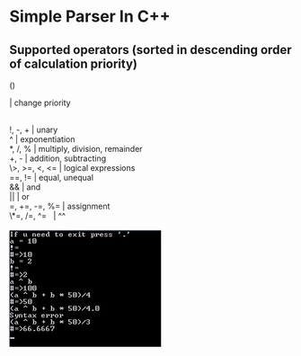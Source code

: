 # Simple Parser In C++
## Supported operators (sorted in descending order of calculation priority)
<p>
()            <p text-align="right">| change priority</p><br>
!, -, +       | unary<br>
^             | exponentiation<br>
*, /, %       | multiply, division, remainder<br>
+, -          | addition, subtracting<br>
\>, >=, <, <= | logical expressions<br>
==, !=        | equal, unequal<br>
&&            | and<br>
||            | or<br>
=, +=, -=, %= | assignment<br>
\*=, /=, ^= &nbsp;&nbsp;| ^^<br>
<br>
<img src="example.png">
</p>


